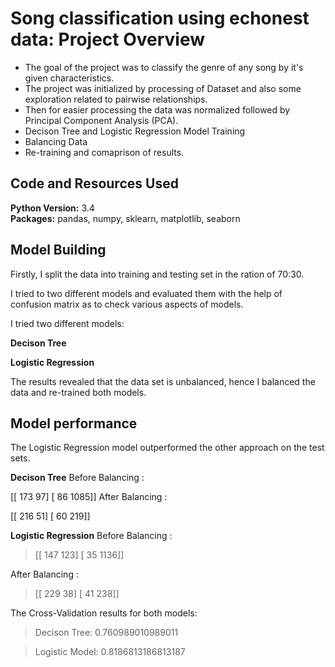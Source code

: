 # Song classification using echonest data: Project Overview
* The goal of the project was to classify the genre of any song by it's given characteristics.
* The project was initialized by processing of Dataset and also some exploration related to
pairwise relationships.
* Then for easier processing the data was normalized followed by Principal Component
Analysis (PCA).
* Decison Tree and Logistic Regression Model Training
* Balancing Data
* Re-training and comaprison of results.

## Code and Resources Used 
**Python Version:** 3.4  
**Packages:** pandas, numpy, sklearn, matplotlib, seaborn

## Model Building 

Firstly, I split the data into training and testing set in the ration of 70:30. 

I tried to two different models and evaluated them with the help of confusion matrix as to check various aspects of models. 

I tried two different models:

**Decison Tree**

**Logistic Regression**

The results revealed that the data set is unbalanced, hence I balanced the data and re-trained both models.

## Model performance
The Logistic Regression model outperformed the other approach on the test sets. 

**Decison Tree** 
Before Balancing : 

[[ 173   97]
[  86 1085]]
After Balancing : 

[[ 216   51]
[  60 219]]     
                    
**Logistic Regression** 
Before Balancing : 

>[[ 147  123]
>[  35 1136]]

After Balancing : 

>[[ 229  38]
>[  41 238]]                         

The Cross-Validation results for both models:

>Decison Tree: 0.760989010989011

>Logistic Model: 0.8186813186813187
